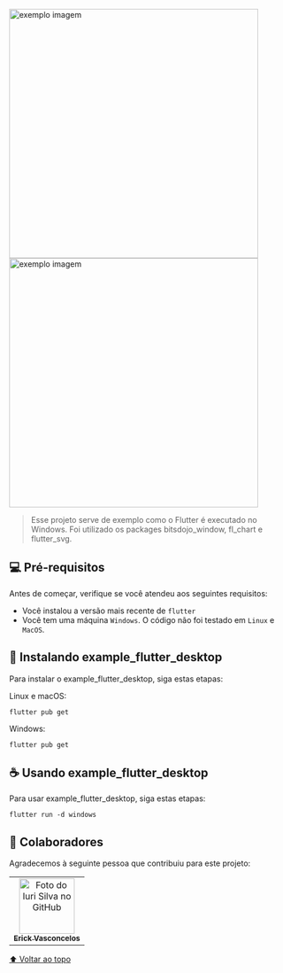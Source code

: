 <div id="inicio"></div>

<img src="https://i.imgur.com/8Frqef7.png" alt="exemplo imagem" width="450"> <img src="https://i.imgur.com/GJfEYx6.gif" alt="exemplo imagem" width="450">

> Esse projeto serve de exemplo como o Flutter é executado no Windows. Foi utilizado os packages bitsdojo_window, fl_chart e flutter_svg.

## 💻 Pré-requisitos

Antes de começar, verifique se você atendeu aos seguintes requisitos:
* Você instalou a versão mais recente de `flutter`
* Você tem uma máquina `Windows`. O código não foi testado em `Linux` e `MacOS`.

## 🚀 Instalando example_flutter_desktop

Para instalar o example_flutter_desktop, siga estas etapas:

Linux e macOS:
```
flutter pub get
```

Windows:
```
flutter pub get
```

## ☕ Usando example_flutter_desktop

Para usar example_flutter_desktop, siga estas etapas:

```
flutter run -d windows
```


## 🤝 Colaboradores

Agradecemos à seguinte pessoa que contribuiu para este projeto:

<table>
  <tr>
    <td align="center">
      <a href="#">
        <img src="https://avatars3.githubusercontent.com/u/31936044" width="100px;" alt="Foto do Iuri Silva no GitHub"/><br>
        <sub>
          <b>Erick Vasconcelos</b>
        </sub>
      </a>
    </td>
  </tr>
</table>


[⬆ Voltar ao topo](#inicio)<br>
